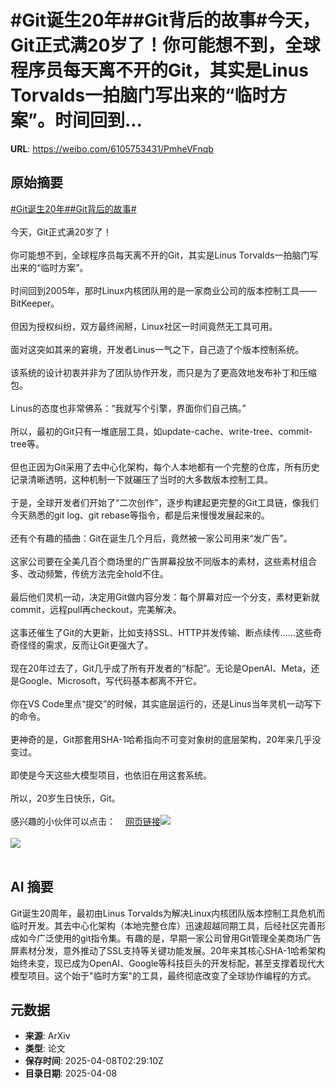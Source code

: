 # #Git诞生20年##Git背后的故事#今天，Git正式满20岁了！你可能想不到，全球程序员每天离不开的Git，其实是Linus Torvalds一拍脑门写出来的“临时方案”。时间回到...

**URL**: https://weibo.com/6105753431/PmheVFnqb

## 原始摘要

<a href="https://m.weibo.cn/search?containerid=231522type%3D1%26t%3D10%26q%3D%23Git%E8%AF%9E%E7%94%9F20%E5%B9%B4%23&amp;extparam=%23Git%E8%AF%9E%E7%94%9F20%E5%B9%B4%23" data-hide=""><span class="surl-text">#Git诞生20年#</span></a><a href="https://m.weibo.cn/search?containerid=231522type%3D1%26t%3D10%26q%3D%23Git%E8%83%8C%E5%90%8E%E7%9A%84%E6%95%85%E4%BA%8B%23&amp;extparam=%23Git%E8%83%8C%E5%90%8E%E7%9A%84%E6%95%85%E4%BA%8B%23" data-hide=""><span class="surl-text">#Git背后的故事#</span></a><br><br>今天，Git正式满20岁了！<br><br>你可能想不到，全球程序员每天离不开的Git，其实是Linus Torvalds一拍脑门写出来的“临时方案”。<br><br>时间回到2005年，那时Linux内核团队用的是一家商业公司的版本控制工具——BitKeeper。<br><br>但因为授权纠纷，双方最终闹掰，Linux社区一时间竟然无工具可用。<br><br>面对这突如其来的窘境，开发者Linus一气之下，自己造了个版本控制系统。<br><br>该系统的设计初衷并非为了团队协作开发，而只是为了更高效地发布补丁和压缩包。<br><br>Linus的态度也非常佛系：“我就写个引擎，界面你们自己搞。”<br><br>所以，最初的Git只有一堆底层工具，如update-cache、write-tree、commit-tree等。<br><br>但也正因为Git采用了去中心化架构，每个人本地都有一个完整的仓库，所有历史记录清晰透明，这种机制一下就碾压了当时的大多数版本控制工具。<br><br>于是，全球开发者们开始了“二次创作”，逐步构建起更完整的Git工具链，像我们今天熟悉的git log、git rebase等指令，都是后来慢慢发展起来的。<br><br>还有个有趣的插曲：Git在诞生几个月后，竟然被一家公司用来“发广告”。<br><br>这家公司要在全美几百个商场里的广告屏幕投放不同版本的素材，这些素材组合多、改动频繁，传统方法完全hold不住。<br><br>最后他们灵机一动，决定用Git做内容分发：每个屏幕对应一个分支，素材更新就commit，远程pull再checkout，完美解决。<br><br>这事还催生了Git的大更新，比如支持SSL、HTTP并发传输、断点续传……这些奇奇怪怪的需求，反而让Git更强大了。<br><br>现在20年过去了，Git几乎成了所有开发者的“标配”。无论是OpenAI、Meta，还是Google、Microsoft，写代码基本都离不开它。<br><br>你在VS Code里点“提交”的时候，其实底层运行的，还是Linus当年灵机一动写下的命令。<br><br>更神奇的是，Git那套用SHA-1哈希指向不可变对象树的底层架构，20年来几乎没变过。<br><br>即使是今天这些大模型项目，也依旧在用这套系统。<br><br>所以，20岁生日快乐，Git。<br><br>感兴趣的小伙伴可以点击：<a href="https://weibo.cn/sinaurl?u=https%3A%2F%2Fblog.gitbutler.com%2F20-years-of-git%2F" data-hide=""><span class="url-icon"><img style="width: 1rem;height: 1rem" src="https://h5.sinaimg.cn/upload/2015/09/25/3/timeline_card_small_web_default.png" referrerpolicy="no-referrer"></span><span class="surl-text">网页链接</span></a><img style="" src="https://tvax1.sinaimg.cn/large/006Fd7o3gy1i095vw6fdmj30m80fvah5.jpg" referrerpolicy="no-referrer"><br><br><img style="" src="https://tvax2.sinaimg.cn/large/006Fd7o3gy1i095vxg6xxj31ja18qhdt.jpg" referrerpolicy="no-referrer"><br><br>

## AI 摘要

Git诞生20周年，最初由Linus Torvalds为解决Linux内核团队版本控制工具危机而临时开发。其去中心化架构（本地完整仓库）迅速超越同期工具，后经社区完善形成如今广泛使用的git指令集。有趣的是，早期一家公司曾用Git管理全美商场广告屏素材分发，意外推动了SSL支持等关键功能发展。20年来其核心SHA-1哈希架构始终未变，现已成为OpenAI、Google等科技巨头的开发标配，甚至支撑着现代大模型项目。这个始于"临时方案"的工具，最终彻底改变了全球协作编程的方式。

## 元数据

- **来源**: ArXiv
- **类型**: 论文
- **保存时间**: 2025-04-08T02:29:10Z
- **目录日期**: 2025-04-08
